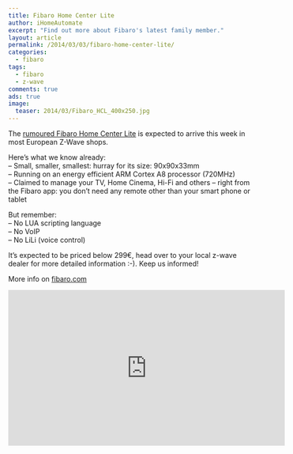 ```yaml
---
title: Fibaro Home Center Lite
author: iHomeAutomate
excerpt: "Find out more about Fibaro's latest family member."
layout: article
permalink: /2014/03/03/fibaro-home-center-lite/
categories:
  - fibaro
tags:
  - fibaro
  - z-wave
comments: true
ads: true
image:
  teaser: 2014/03/Fibaro_HCL_400x250.jpg
---
```

The <a href="http://www.ihomeautomate.eu/2014/02/28/update-for-week-9-2014/" title="Fibaro Home Center Lite" target="_blank">rumoured Fibaro Home Center Lite</a> is expected to arrive this week in most European Z-Wave shops.

Here&#8217;s what we know already:  
&#8211; Small, smaller, smallest: hurray for its size: 90x90x33mm  
&#8211; Running on an energy efficient ARM Cortex A8 processor (720MHz)  
&#8211; Claimed to manage your TV, Home Cinema, Hi-Fi and others &#8211; right from the Fibaro app: you don’t need any remote other than your smart phone or tablet

But remember:  
&#8211; No LUA scripting language  
&#8211; No VoIP  
&#8211; No LiLi (voice control)

It&#8217;s expected to be priced below 299€, head over to your local z-wave dealer for more detailed information :-). Keep us informed!

More info on <a href="http://www.fibaro.com/en/the-fibaro-system/home-center-lite" title="fibaro.com" target="_blank">fibaro.com</a>

<iframe width="560" height="315" src="https://www.youtube.com/embed/eDsX83257_0" frameborder="0"></iframe>

